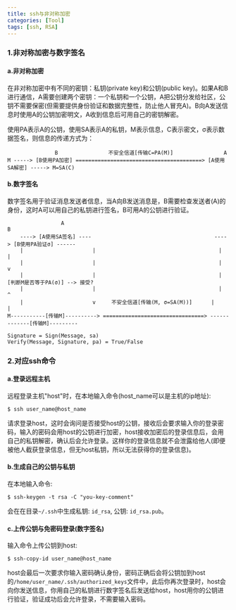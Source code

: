 ```yaml
---
title: ssh与非对称加密
categories: [Tool]
tags: [ssh, RSA]
---
```


### 1.非对称加密与数字签名

#### a.非对称加密

在非对称加密中有不同的密钥：私钥(private key)和公钥(public key)。如果A和B进行通信，A需要创建两个密钥：一个私钥和一个公钥，A把公钥分发给社区，公钥不需要保密(但需要提供身份验证和数据完整性，防止他人冒充A)。B向A发送信息时使用A的公钥加密明文，A收到信息后可用自己的密钥解密。

使用PA表示A的公钥，使用SA表示A的私钥，M表示信息，C表示密文，σ表示数据签名，则信息的传递方式为：

                   B                不安全信道[传输C=PA(M)]                A
    M -----> [B使用PA加密] ========================================> [A使用SA解密] -----> M=SA(C)

#### b.数字签名

数字签名用于验证消息发送者信息，当A向B发送消息是，B需要检查发送者(A)的身份，这时A可以用自己的私钥进行签名，B可用A的公钥进行验证。

                     A                                                            B
        ----> [A使用SA签名] ----                                       ----> [B使用PA验证σ] ------
        |                      |                                       |                         |
        |                      |                                       |                         v
        |                      |                                       |                [判断M是否等于PA(σ)] --> 接受?
        |                      |                                       |                         ^
        |                      v     不安全信道[传输(M, σ=SA(M))]      |                         |
    M-----------[传输M]----------> ================================> -------------[传输M]---------

    Signature = Sign(Message, sa)
    Verify(Message, Signature, pa) = True/False

### 2.对应ssh命令

#### a.登录远程主机

远程登录主机"host"时，在本地输入命令(host_name可以是主机的ip地址):

    $ ssh user_name@host_name

请求登录host，这时会询问是否接受host的公钥，接收后会要求输入你的登录密码，输入的密码会用host的公钥进行加密，host接收加密后的登录信息后，会用自己的私钥解密，确认后会允许登录。这样你的登录信息就不会泄露给他人(即便被他人截获登录信息，但无host私钥，所以无法获得你的登录信息)。

#### b.生成自己的公钥与私钥

在本地输入命令:

    $ ssh-keygen -t rsa -C "you-key-comment"

会在在目录`~/.ssh`中生成私钥: `id_rsa`,  公钥: `id_rsa.pub`。

#### c.上传公钥与免密码登录(数字签名)

输入命令上传公钥到host:

    $ ssh-copy-id user_name@host_name

host会最后一次要求你输入密码确认身份，密码正确后会将公钥加到host的`/home/user_name/.ssh/authorized_keys`文件中，此后你再次登录时，host会向你发送信息，你用自己的私钥进行数字签名后发送给host，host用你的公钥进行验证，验证成功后会允许登录，不需要输入密码。

